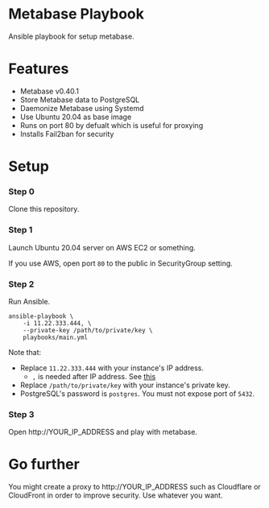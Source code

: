 # Metabase Playbook

Ansible playbook for setup metabase.

# Features

- Metabase v0.40.1
- Store Metabase data to PostgreSQL
- Daemonize Metabase using Systemd
- Use Ubuntu 20.04 as base image
- Runs on port 80 by defualt which is useful for proxying
- Installs Fail2ban for security

# Setup

### Step 0

Clone this repository.

### Step 1

Launch Ubuntu 20.04 server on AWS EC2 or something.

If you use AWS, open port `80` to the public in SecurityGroup setting.

### Step 2

Run Ansible.

```
ansible-playbook \
    -i 11.22.333.444, \
    --private-key /path/to/private/key \
    playbooks/main.yml
```

Note that:

- Replace `11.22.333.444` with your instance's IP address.
  - `,` is needed after IP address. See [this](https://stackoverflow.com/questions/17188147/how-to-run-ansible-without-specifying-the-inventory-but-the-host-directly)
- Replace `/path/to/private/key` with your instance's private key.
- PostgreSQL's password is `postgres`. You must not expose port of `5432`.

### Step 3

Open http://YOUR_IP_ADDRESS and play with metabase.

# Go further

You might create a proxy to http://YOUR_IP_ADDRESS such as Cloudflare or CloudFront in order to improve security. Use whatever you want.
